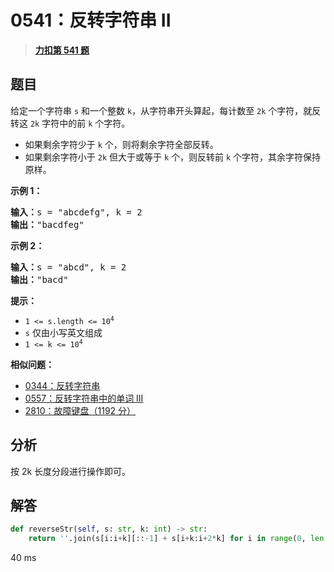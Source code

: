 # 0541：反转字符串 II


> <u>**[力扣第 541 题](https://leetcode.cn/problems/reverse-string-ii/)**</u>

## 题目

<p>给定一个字符串 <code>s</code> 和一个整数 <code>k</code>，从字符串开头算起，每计数至 <code>2k</code> 个字符，就反转这 <code>2k</code> 字符中的前 <code>k</code> 个字符。</p>

<ul>
<li>如果剩余字符少于 <code>k</code> 个，则将剩余字符全部反转。</li>
<li>如果剩余字符小于 <code>2k</code> 但大于或等于 <code>k</code> 个，则反转前 <code>k</code> 个字符，其余字符保持原样。</li>
</ul>



<p><strong>示例 1：</strong></p>

<pre>
<strong>输入：</strong>s = "abcdefg", k = 2
<strong>输出：</strong>"bacdfeg"
</pre>

<p><strong>示例 2：</strong></p>

<pre>
<strong>输入：</strong>s = "abcd", k = 2
<strong>输出：</strong>"bacd"
</pre>



<p><strong>提示：</strong></p>

<ul>
<li><code>1 &lt;= s.length &lt;= 10<sup>4</sup></code></li>
<li><code>s</code> 仅由小写英文组成</li>
<li><code>1 &lt;= k &lt;= 10<sup>4</sup></code></li>
</ul>


**相似问题：**
- [0344：反转字符串](/leetcode/0344)
- [0557：反转字符串中的单词 III](/leetcode/0557)
- [2810：故障键盘（1192 分）](/leetcode/2810)


## 分析

按 2k 长度分段进行操作即可。

## 解答

```python
def reverseStr(self, s: str, k: int) -> str:
	return ''.join(s[i:i+k][::-1] + s[i+k:i+2*k] for i in range(0, len(s), 2*k))
```

40 ms
